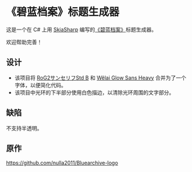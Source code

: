 # 《碧蓝档案》标题生成器

这是一个在 C# 上用 [SkiaSharp](https://github.com/mono/SkiaSharp) 编写的[《碧蓝档案》](https://zh.wikipedia.org/wiki/%E8%94%9A%E8%97%8D%E6%AA%94%E6%A1%88)标题生成器。

欢迎帮助完善！

## 设计

* 该项目将 [RoG2サンセリフStd B](https://www.morisawa.co.jp/fonts/specimen/1646) 和 [Wêlai Glow Sans Heavy](https://github.com/welai/glow-sans) 合并为了一个字体，以便简化代码。
* 该项目中光环的下半部分使用白色描边，以清除光环周围的文字部分。

## 缺陷

不支持半透明。

## 原作

https://github.com/nulla2011/Bluearchive-logo